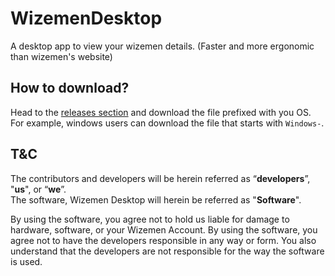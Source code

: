 # WizemenDesktop
A desktop app to view your wizemen details. (Faster and more ergonomic than wizemen's website)  

## How to download?  
Head to the [releases section](https://github.com/DhrumanGupta/WizemenDesktop/releases) and download the file prefixed with you OS.  
For example, windows users can download the file that starts with `Windows-`.   
  
## T&C
The contributors and developers will be herein referred as “**developers**”, "**us**", or “**we**”.  
The software, Wizemen Desktop will herein be referred as "**Software**".  

By using the software, you agree not to hold us liable for damage to hardware, software, or your Wizemen Account. By using the software, you agree not to have the developers responsible in any way or form. You also understand that the developers are not responsible for the way the software is used.
